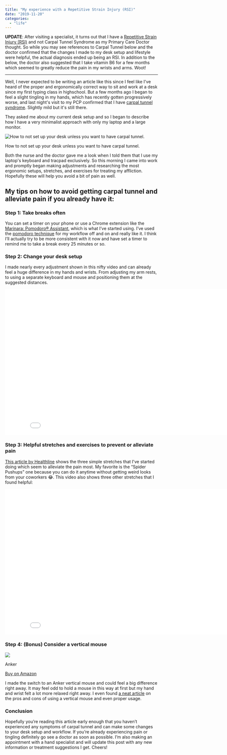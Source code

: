 ```yaml
---
title: "My experience with a Repetitive Strain Injury (RSI)"
date: "2019-11-20"
categories: 
  - "life"
---
```


**UPDATE**: After visiting a specialist, it turns out that I have a [Repetitive Strain Injury (RSI)](https://www.nhs.uk/conditions/repetitive-strain-injury-rsi/) and not Carpal Tunnel Syndrome as my Primary Care Doctor thought. So while you may see references to Carpal Tunnel below and the doctor confirmed that the changes I made to my desk setup and lifestyle were helpful, the actual diagnosis ended up being an RSI. In addition to the below, the doctor also suggested that I take vitamin B6 for a few months which seemed to greatly reduce the pain in my wrists and arms. Woot!

* * *

Well, I never expected to be writing an article like this since I feel like I've heard of the proper and ergonomically correct way to sit and work at a desk since my first typing class in highschool. But a few months ago I began to feel a slight tingling in my hands, which has recently gotten progressively worse, and last night's visit to my PCP confirmed that I have [carpal tunnel syndrome](https://orthoinfo.aaos.org/en/diseases--conditions/carpal-tunnel-syndrome/). Slightly mild but it's still there.

They asked me about my current desk setup and so I began to describe how I have a very minimalist approach with only my laptop and a large monitor.

![How to not set up your desk unless you want to have carpal tunnel.](https://images.squarespace-cdn.com/content/v1/524ccd92e4b0bcb12e08626f/1574278235634-FIXS77Q207A8Y0HRRQCN/processed_20191119_122154-01.jpeg)

How to not set up your desk unless you want to have carpal tunnel.

Both the nurse and the doctor gave me a look when I told them that I use my laptop's keyboard and tracpad exclusively. So this morning I came into work and promptly began making adjustments and researching the most ergonomic setups, stretches, and exercises for treating my affliction. Hopefully these will help you avoid a bit of pain as well.

## My tips on how to avoid getting carpal tunnel and alleviate pain if you already have it:

### **Step 1:** Take breaks often

You can set a timer on your phone or use a Chrome extension like the [Marinara: Pomodoro® Assistant](https://chrome.google.com/webstore/detail/marinara-pomodoro%C2%AE-assist/lojgmehidjdhhbmpjfamhpkpodfcodef), which is what I’ve started using. I’ve used the [pomodoro technique](https://en.wikipedia.org/wiki/Pomodoro_Technique) for my workflow off and on and really like it. I think I’ll actually try to be more consistent with it now and have set a timer to remind me to take a break every 25 minutes or so.

### **Step 2:** Change your desk setup

I made nearly every adjustment shown in this nifty video and can already feel a huge difference in my hands and wrists. From adjusting my arm rests, to using a separate keyboard and mouse and positioning them at the suggested distances.

<iframe src="//www.youtube.com/embed/F8_ME4VwTiw?wmode=opaque&amp;enablejsapi=1" height="480" width="854" scrolling="no" frameborder="0" allowfullscreen></iframe>

### **Step 3:** Helpful stretches and exercises to prevent or alleviate pain

[This article by Healthline](https://www.healthline.com/health/carpal-tunnel-wrist-exercises) shows the three simple stretches that I've started doing which seem to alleviate the pain most. My favorite is the “Spider Pushups” one because you can do it anytime without getting weird looks from your coworkers 😂. This video also shows three other stretches that I found helpful:

<iframe src="//www.youtube.com/embed/f2lHpWNaQaQ?wmode=opaque&amp;enablejsapi=1" height="480" width="854" scrolling="no" frameborder="0" allowfullscreen></iframe>

### **Step 4: (Bonus)** Consider a vertical mouse

[![](https://images-na.ssl-images-amazon.com/images/I/41hz%2Bc0V7gL.jpg)](https://www.amazon.com/Anker-Wireless-Vertical-Ergonomic-Optical/dp/B00BIFNTMC?SubscriptionId=AKIAIA3UEVTLIG7AIKFA&tag=thebarlen-20&linkCode=xm2&camp=2025&creative=165953&creativeASIN=B00BIFNTMC)

Anker

[Buy on Amazon](https://www.amazon.com/Anker-Wireless-Vertical-Ergonomic-Optical/dp/B00BIFNTMC?SubscriptionId=AKIAIA3UEVTLIG7AIKFA&tag=thebarlen-20&linkCode=xm2&camp=2025&creative=165953&creativeASIN=B00BIFNTMC)

I made the switch to an Anker vertical mouse and could feel a big difference right away. It may feel odd to hold a mouse in this way at first but my hand and wrist felt a lot more relaxed right away. I even found [a neat article](http://ergonomictrends.com/benefits-of-a-vertical-mouse-and-how-to-properly-use-one/) on the pros and cons of using a vertical mouse and even proper usage.

### Conclusion

Hopefully you’re reading this article early enough that you haven’t experienced any symptoms of carpal tunnel and can make some changes to your desk setup and workflow. If you’re already experiencing pain or tingling definitely go see a doctor as soon as possible. I’m also making an appointment with a hand specialist and will update this post with any new information or treatment suggestions I get. Cheers!
